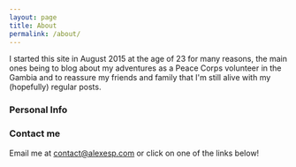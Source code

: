 ```yaml
---
layout: page
title: About
permalink: /about/
---
```


I started this site in August 2015 at the age of 23 for many reasons, the main ones being to blog about my adventures as a Peace Corps volunteer in the Gambia and to reassure my friends and family that I'm still alive with my (hopefully) regular posts.

### Personal Info



### Contact me

Email me at contact@alexesp.com or click on one of the links below!
